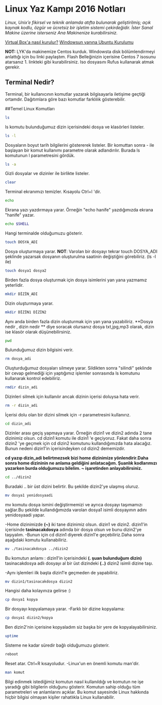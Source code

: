 # Linux Yaz Kampı 2016 Notları

*Linux, Unix’e fikirsel ve teknik anlamda atıfta bulunarak geliştirilmiş; açık kaynak kodlu, özgür ve ücretsiz bir işletim sistemi çekirdeğidir. İster Sanal Makine üzerine isterseniz Ana Makinenize kurabilirsiniz.* 

[Virtual Box'a nasıl kurulur?](http://ferhatyildiz.com.tr/index.php/egitimler/mail-sunucular/mail-sunucu-makaleleri/197-oracle-vm-virtualbox-ile-centos-7-kurulumu)
[Windowsun yanına Ubuntu Kurulumu](http://www.fulloyun.com/f95/tek-pc-ye-linux-ve-windows-kurmak-resimli-anlatim-17131/)

**NOT:** LYK'da makinemize Centos kurduk. Windowsta disk bölümlendirmeyi anlattığı için bu linki paylaştım. Flash Belleğinizin içerisine Centos 7 isosunu atarsanız 1. linkteki gibi kurabilirsiniz.
Iso dosyasını Rufus kullanarak atmak gerekir.

## Terminal Nedir?

Terminal, bir kullanıcının komutlar yazarak bilgisayarla iletişime geçtiği ortamdır. Dağıtımlara göre bazı komutlar farklılık gösterebilir.

##Temel Linux Komutları 
~~~bash
ls 
~~~
ls komutu bulunduğumuz dizin içerisindeki dosya ve klasörleri listeler. 
~~~bash
ls -l
~~~ 
Dosyaların boyut tarih bilgilerini göstererek listeler. Bir komuttan sonra - ile başlayan bir komut kullanımı parametre olarak adlandırılır. Burada ls komutunun l parametresini gördük. 
~~~bash
ls -a
~~~ 
Gizli dosyalar ve dizinler ile birlikte listeler.
~~~bash
clear
~~~ 
Terminal ekranımızı temizler. Kısayolu Ctrl+l 'dir.
~~~bash
echo
~~~
Ekrana yazı yazdırmaya yarar. Örneğin "echo hanife" yazdığımızda ekrana "hanife" yazar.
~~~bash
echo $SHELL 
~~~
Hangi terminalde olduğumuzu gösterir.
~~~bash
touch DOSYA_ADI
~~~
Dosya oluşturmaya yarar.
**NOT**: Varolan bir dosyayı tekrar touch DOSYA_ADI şeklinde yazarsak dosyanın oluşturulma saatinin değiştiğini görebiliriz. (ls -l ile)
~~~bash
touch dosya1 dosya2 
~~~ 
Birden fazla dosya oluşturmak için dosya isimlerini yan yana yazmamız yeterlidir.
~~~bash
mkdir DİZİN_ADI
~~~
Dizin oluşturmaya yarar.
~~~bash
mkdir DİZİN1 DİZİN2
~~~
Aynı anda birden fazla dizin oluşturmak için yan yana yazabiliriz.
**Dosya nedir , dizin nedir ** diye soracak olursanız dosya txt,jpg,mp3 olarak, dizin ise klasör olarak düşünebilirsiniz.
~~~bash
pwd
~~~
Bulunduğumuz dizin bilgisini verir.
~~~bash
rm dosya_adi
~~~
Oluşturduğumuz dosyaları silmeye yarar. Sildikten sonra "silindi" şeklinde bir cevap gelmediği için yaptığımız işlemler sonrasında ls komutunu kullanarak kontrol edebiliriz.
~~~bash
rmdir dizin_adi
~~~
Dizinleri silmek için kullanılır ancak dizinin içerisi doluysa hata verir.
~~~bash
rm -r dizin_adi
~~~
İçerisi dolu olan bir dizini silmek için -r parametresini kullanırız. 
~~~bash
cd dizin_adi
~~~
Dizinler arası geçiş yapmaya yarar. Örneğin dizin1 ve dizin2 adında 2 tane dizinimiz olsun. cd dizin1 komutu ile dizin1 'e geçiyoruz. Fakat daha sonra dizin2 'ye geçmek için cd dizin2 komutunu kullandığımızda hata alacağız. Bunun nedeni dizin1'in içerisindeyken cd dizin2 dememizdir. 

**cd yazıp dizin_adi belirtmezsek bizi home dizinimize yönlendirir.Daha sonra home dizininin ne anlama geldiğini anlatacağım. Şuanlık kodlarımızı yazarken burda olduğumuzu bilelim. ~ işaretinden anlayabilirsiniz.** 
~~~bash
cd ../dizin2
~~~
Buradaki .. bir üst dizini belirtir. Bu şekilde dizin2'ye ulaşmış oluruz.
~~~bash
mv dosya1 yenidosyaadi
~~~
mv komutu dosya ismini değiştirmemizi ve ayrıca dosyayı taşımamızı sağlar.Bu şekilde kullandığımızda varolan dosya1 isimli dosyayının adını yenidosyaadi yapar. 

-Home dizinimizde **(~)** iki tane dizinimiz olsun. dizin1 ve dizin2. 
dizin1'in içerisinde **tasinacakdosya** adında bir dosya olsun ve bunu dizin2'ye taşıyalım. 
-Bunun için cd dizin1 diyerek dizin1'e geçebiliriz.Daha sonra aşağıdaki komutu kullanabiliriz.
~~~bash
mv ./tasinacakdosya ../dizin2
~~~
Bu komutun anlamı : dizin1'in içerisindeki **(. şuan bulunduğum dizin)** tasinacakdosya adlı dosyayı al bir üst dizindeki **(..)** dizin2 isimli dizine taşı.

-Aynı işlemleri ilk başta dizin1'e geçmeden de yapabiliriz.
~~~bash
mv dizin1/tasinacakdosya dizin2
~~~
Hangisi daha kolayınıza gelirse :) 
~~~bash
cp dosya1 kopya
~~~
Bir dosyayı kopyalamaya yarar. 
-Farklı bir dizine kopyalama:
~~~bash
cp dosya1 dizin2/kopya
~~~
Ben dizin2'nin içerisine kopyaladım siz başka bir yere de kopyalayabilirsiniz.
~~~bash
uptime
~~~
Sisteme ne kadar süredir bağlı olduğumuzu gösterir.
~~~bash
reboot
~~~
Reset atar. Ctrl+R kısayoludur.
-Linux'un en önemli komutu man'dir. 
~~~bash
man komut
~~~
Bilgi edinmek istediğimiz komutun nasıl kullanıldığı ve komutun ne işe yaradığı gibi bilgilerin olduğunu gösterir. Komutun sahip olduğu tüm parametreleri ve anlamlarını açıklar. Bu komut sayesinde Linux hakkında hiçbir bilgisi olmayan kişiler rahatlıkla Linux kullanabilir.









 




